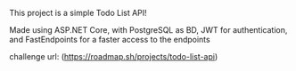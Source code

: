 This project is a simple Todo List API!

Made using ASP.NET Core, with PostgreSQL as BD, JWT for authentication, and FastEndpoints for a faster access to the endpoints


challenge url: (https://roadmap.sh/projects/todo-list-api)
